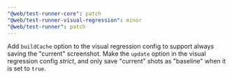 ```yaml
---
"@web/test-runner-core": patch
"@web/test-runner-visual-regression": minor
"@web/test-runner": patch
---
```


Add `buildCache` option to the visual regression config to support always saving the "current" screenshot.
Make the `update` option in the visual regression config _strict_, and only save "current" shots as "baseline" when it is set to `true`.
